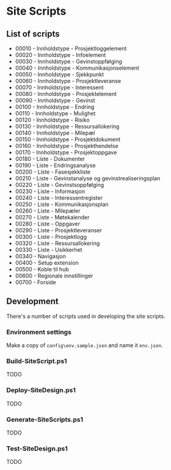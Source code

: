 # Site Scripts #

## List of scripts ##
* 00010 - Innholdstype - Prosjektloggelement
* 00020 - Innholdstype - Infoelement
* 00030 - Innholdstype - Gevinstoppfølging
* 00040 - Innholdstype - Kommunikasjonselement
* 00050 - Innholdstype - Sjekkpunkt
* 00060 - Innholdstype - Prosjektleveranse
* 00070 - Innholdstype - Interessent
* 00080 - Innholdstype - Prosjektelement
* 00090 - Innholdstype - Gevinst
* 00100 - Innholdstype - Endring
* 00110 - Innholdstype - Mulighet
* 00120 - Innholdstype - Risiko
* 00130 - Innholdstype - Ressursallokering
* 00140 - Innholdstype - Milepæl
* 00150 - Innholdstype - Prosjektdokument
* 00160 - Innholdstype - Prosjekthendelse
* 00170 - Innholdstype - Prosjektoppgave
* 00180 - Liste - Dokumenter
* 00190 - Liste - Endringsanalyse
* 00200 - Liste - Fasesjekkliste
* 00210 - Liste - Gevinstanalyse og gevinstrealiseringsplan
* 00220 - Liste - Gevinstsoppfølging
* 00230 - Liste - Informasjon
* 00240 - Liste - Interessentregister
* 00250 - Liste - Kommunikasjonsplan
* 00260 - Liste - Milepæler
* 00270 - Liste - Møtekalender
* 00280 - Liste - Oppgaver
* 00290 - Liste - Prosjektleveranser
* 00300 - Liste - Prosjektlogg
* 00320 - Liste - Ressursallokering
* 00330 - Liste - Usikkerhet
* 00340 - Navigasjon
* 00400 - Setup extension
* 00500 - Koble til hub
* 00600 - Regionale innstillinger
* 00700 - Forside

## Development ##
There's a number of scripts used in developing the site scripts.

### Environment settings ###
Make a copy of `config\env.sample.json` and name it `env.json`.

### Build-SiteScript.ps1 ###
TODO

### Deploy-SiteDesign.ps1 ###
TODO

### Generate-SiteScripts.ps1 ###
TODO

### Test-SiteDesign.ps1 ###
TODO 
